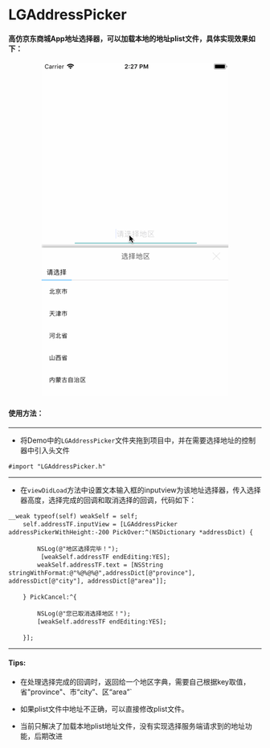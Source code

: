 # LGAddressPicker

#### 高仿京东商城App地址选择器，可以加载本地的地址plist文件，具体实现效果如下：

<div align=center><img src="https://github.com/trylee/Pictures/blob/master/AddressPicker.gif" alt="AddressPicker"/></div>

#### 使用方法：

---
- 将Demo中的`LGAddressPicker`文件夹拖到项目中，并在需要选择地址的控制器中引入头文件

```objc
#import "LGAddressPicker.h"
```
---
- 在`viewDidLoad`方法中设置文本输入框的inputview为该地址选择器，传入选择器高度，选择完成的回调和取消选择的回调，代码如下：


```objc
__weak typeof(self) weakSelf = self;
    self.addressTF.inputView = [LGAddressPicker addressPickerWithHeight:-200 PickOver:^(NSDictionary *addressDict) {
        
        NSLog(@"地区选择完毕！");
         [weakSelf.addressTF endEditing:YES];
        weakSelf.addressTF.text = [NSString stringWithFormat:@"%@%@%@",addressDict[@"province"], addressDict[@"city"], addressDict[@"area"]];
        
    } PickCancel:^{
        
        NSLog(@"您已取消选择地区！");
        [weakSelf.addressTF endEditing:YES];
        
    }];
```

---

#### Tips:

- 在处理选择完成的回调时，返回给一个地区字典，需要自己根据key取值，省"province"、市“city”、区“area”`

- 如果plist文件中地址不正确，可以直接修改plist文件。

- 当前只解决了加载本地plist地址文件，没有实现选择服务端请求到的地址功能，后期改进
